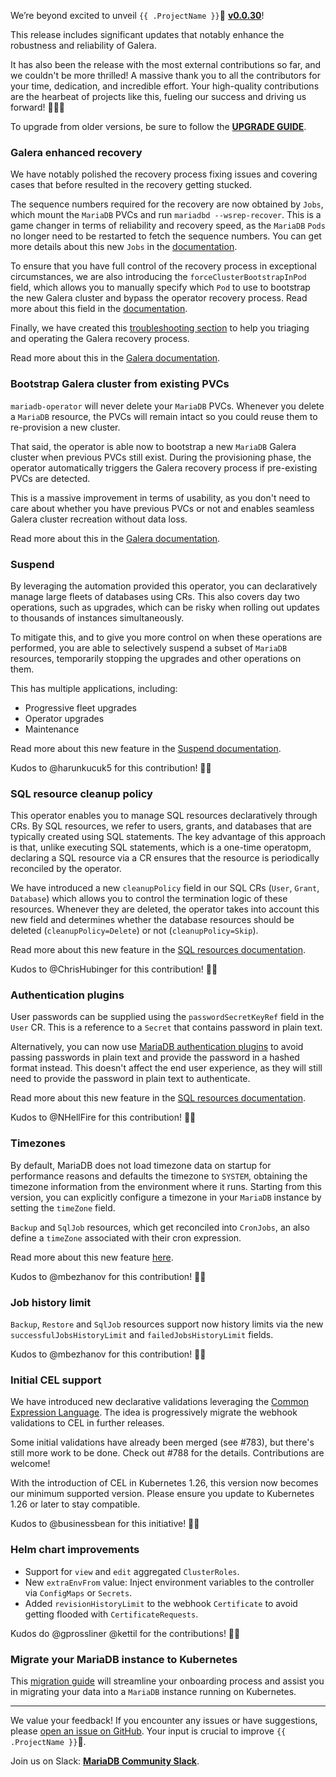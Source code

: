 We’re beyond excited to unveil `{{ .ProjectName }}`🦭 __[v0.0.30](https://github.com/mariadb-operator/mariadb-operator/releases/tag/v0.0.30)__!

This release includes significant updates that notably enhance the robustness and reliability of Galera.

It has also been the release with the most external contributions so far, and we couldn't be more thrilled! A massive thank you to all the contributors for your time, dedication, and incredible effort. Your high-quality contributions are the hearbeat of projects like this, fueling our success and driving us forward! 🙏🏻🦭

To upgrade from older versions, be sure to follow the __[UPGRADE GUIDE](https://github.com/mariadb-operator/mariadb-operator/blob/main/docs/UPGRADE_v0.0.30.md)__.

### Galera enhanced recovery

We have notably polished the recovery process fixing issues and covering cases that before resulted in the recovery getting stucked.

The sequence numbers required for the recovery are now obtained by `Jobs`, which mount the `MariaDB` PVCs and run `mariadbd --wsrep-recover`. This is a game changer in terms of reliability and recovery speed, as the `MariaDB` `Pods` no longer need to be restarted to fetch the sequence numbers. You can get more details about this new `Jobs` in the [documentation](https://github.com/mariadb-operator/mariadb-operator/blob/main/docs/GALERA.md#galera-recovery-job).

To ensure that you have full control of the recovery process in exceptional circumstances, we are also introducing the `forceClusterBootstrapInPod` field, which allows you to manually specify which `Pod` to use to bootstrap the new Galera cluster and bypass the operator recovery process. Read more about this field in the [documentation](https://github.com/mariadb-operator/mariadb-operator/blob/release-v0.0.30/docs/GALERA.md#force-cluster-bootstrap).

Finally, we have created this [troubleshooting section](https://github.com/mariadb-operator/mariadb-operator/blob/release-v0.0.30/docs/GALERA.md#galera-cluster-recovery-not-progressing) to help you triaging and operating the Galera recovery process.

Read more about this in the [Galera documentation](https://github.com/mariadb-operator/mariadb-operator/blob/main/docs/GALERA.md).

### Bootstrap Galera cluster from existing PVCs

`mariadb-operator` will never delete your `MariaDB` PVCs. Whenever you delete a `MariaDB` resource, the PVCs will remain intact so you could reuse them to re-provision a new cluster.

That said, the operator is able now to bootstrap a new `MariaDB` Galera cluster when previous PVCs still exist. During the provisioning phase, the operator automatically triggers the Galera recovery process if pre-existing PVCs are detected.

This is a massive improvement in terms of usability, as you don't need to care about whether you have previous PVCs or not and enables seamless Galera cluster recreation without data loss.

Read more about this in the [Galera documentation](https://github.com/mariadb-operator/mariadb-operator/blob/main/docs/GALERA.md).

### Suspend

By leveraging the automation provided this operator, you can declaratively manage large fleets of databases using CRs. This also covers day two operations, such as upgrades, which can be risky when rolling out updates to thousands of instances simultaneously.

To mitigate this, and to give you more control on when these operations are performed, you are able to selectively suspend a subset of `MariaDB` resources, temporarily stopping the upgrades and other operations on them.

This has multiple applications, including:
- Progressive fleet upgrades
- Operator upgrades
- Maintenance

Read more about this new feature in the [Suspend documentation](https://github.com/mariadb-operator/mariadb-operator/blob/main/docs/SUSPEND.md).

Kudos to @harunkucuk5 for this contribution! 🙏🏻

### SQL resource cleanup policy

This operator enables you to manage SQL resources declaratively through CRs. By SQL resources, we refer to users, grants, and databases that are typically created using SQL statements. The key advantage of this approach is that, unlike executing SQL statements, which is a one-time operatopm, declaring a SQL resource via a CR ensures that the resource is periodically reconciled by the operator.

We have introduced a new `cleanupPolicy` field in our SQL CRs (`User`, `Grant`, `Database`) which allows you to control the termination logic of these resources. Whenever they are deleted, the operator takes into account this new field and determines whether the database resources should be deleted (`cleanupPolicy=Delete`) or not (`cleanupPolicy=Skip`).

Read more about this new feature in the [SQL resources documentation](https://github.com/mariadb-operator/mariadb-operator/blob/main/docs/SQL_RESOURCES.md).

Kudos to @ChrisHubinger for this contribution! 🙏🏻

### Authentication plugins

User passwords can be supplied using the `passwordSecretKeyRef` field in the `User` CR. This is a reference to a `Secret` that contains password in plain text. 

Alternatively, you can now use [MariaDB authentication plugins](https://mariadb.com/kb/en/authentication-plugins/) to avoid passing passwords in plain text and provide the password in a hashed format instead. This doesn't affect the end user experience, as they will still need to provide the password in plain text to authenticate.

Read more about this new feature in the [SQL resources documentation](https://github.com/mariadb-operator/mariadb-operator/blob/main/docs/SQL_RESOURCES.md).

Kudos to @NHellFire for this contribution! 🙏🏻

### Timezones

By default, MariaDB does not load timezone data on startup for performance reasons and defaults the timezone to `SYSTEM`, obtaining the timezone information from the environment where it runs. Starting from this version, you can explicitly configure a timezone in your `MariaDB` instance by setting the `timeZone` field.

`Backup` and `SqlJob` resources, which get reconciled into `CronJobs`, an also define a `timeZone` associated with their cron expression.

Read more about this new feature [here](https://github.com/mariadb-operator/mariadb-operator/blob/main/docs/CONFIGURATION.md#timezones).

Kudos to @mbezhanov for this contribution! 🙏🏻

### Job history limit

`Backup`, `Restore` and `SqlJob` resources support now history limits via the new `successfulJobsHistoryLimit` and `failedJobsHistoryLimit` fields.

Kudos to @mbezhanov for this contribution! 🙏🏻

### Initial CEL support

We have introduced new declarative validations leveraging the [Common Expression Language](https://kubernetes.io/docs/reference/using-api/cel/). The idea is progressively migrate the webhook validations to CEL in further releases. 

Some initial validations have already been merged (see #783), but there's still more work to be done. Check out #788 for the details. Contributions are welcome!

With the introduction of CEL in Kubernetes 1.26, this version now becomes our minimum supported version. Please ensure you update to Kubernetes 1.26 or later to stay compatible.

Kudos to @businessbean for this initiative! 🙏🏻

### Helm chart improvements

- Support for `view` and `edit` aggregated `ClusterRoles`.
- New `extraEnvFrom` value: Inject environment variables to the controller via `ConfigMaps` or `Secrets`.
- Added `revisionHistoryLimit` to the webhook `Certificate` to avoid getting flooded with `CertificateRequests`.

Kudos do @gprossliner @kettil for the contributions! 🙏🏻

### Migrate your MariaDB instance to Kubernetes

This [migration guide](https://github.com/mariadb-operator/mariadb-operator/blob/main/docs/BACKUP.md#migrating-an-external-mariadb-to-a-mariadb-running-in-kubernetes) will streamline your onboarding process and assist you in migrating your data into a `MariaDB` instance running on Kubernetes.

---

We value your feedback! If you encounter any issues or have suggestions, please [open an issue on GitHub](https://github.com/mariadb-operator/mariadb-operator/issues/new/choose). Your input is crucial to improve `{{ .ProjectName }}`🦭.

Join us on Slack: **[MariaDB Community Slack](https://r.mariadb.com/join-community-slack)**.